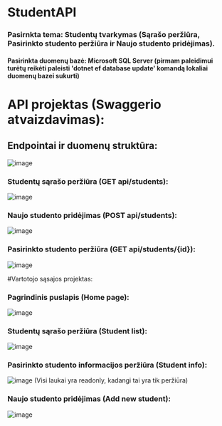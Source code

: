 # StudentAPI

### Pasirnkta tema: Studentų tvarkymas (Sąrašo peržiūra, Pasirinkto studento peržiūra ir Naujo studento pridėjimas).

#### Pasirinkta duomenų bazė: Microsoft SQL Server (pirmam paleidimui turėtų reikėti paleisti 'dotnet ef database update' komandą lokaliai duomenų bazei sukurti)

# API projektas (Swaggerio atvaizdavimas):
## Endpointai ir duomenų struktūra:
![image](https://user-images.githubusercontent.com/35394736/211795686-82c6af77-c8b1-44ad-9d13-676ace2826a2.png)

### Studentų sąrašo peržiūra (GET api/students):
![image](https://user-images.githubusercontent.com/35394736/211796199-fe731aae-820a-4859-8275-f29f5deed1de.png)
### Naujo studento pridėjimas (POST api/students):
![image](https://user-images.githubusercontent.com/35394736/211796305-30b5770e-ec30-4d81-9b68-2b9ffad5dfeb.png)
### Pasirinkto studento peržiūra (GET api/students/{id}):
![image](https://user-images.githubusercontent.com/35394736/211796548-64229137-aa3a-44f6-9a2d-0d2d78bb6194.png)


#Vartotojo sąsajos projektas:
### Pagrindinis puslapis (Home page):
![image](https://user-images.githubusercontent.com/35394736/211796959-566a33cf-e3c4-4d31-8a1f-e7c86d6d8212.png)
### Studentų sąrašo peržiūra (Student list):
![image](https://user-images.githubusercontent.com/35394736/211797162-bcf2d96c-8c35-4b30-a633-0ef205364903.png)
### Pasirinkto studento informacijos peržiūra (Student info):
![image](https://user-images.githubusercontent.com/35394736/211797722-93a31ca3-dfd8-4d7d-86c3-f4a411c28c18.png)
(Visi laukai yra readonly, kadangi tai yra tik peržiūra)
### Naujo studento pridėjimas (Add new student):
![image](https://user-images.githubusercontent.com/35394736/211797973-e813577f-99de-4999-af23-3bc3dd0b4990.png)
